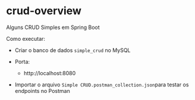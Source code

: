 # crud-overview

Alguns CRUD Simples em Spring Boot

Como executar:

- Criar o banco de dados `simple_crud` no MySQL

- Porta:
  - http://localhost:8080

- Importar o arquivo `Simple CRUD.postman_collection.json`para testar os endpoints no Postman

